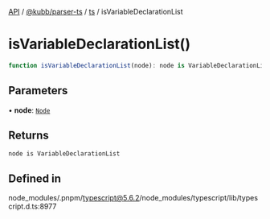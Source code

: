 [API](../../../../../packages.md) / [@kubb/parser-ts](../../../index.md) / [ts](../index.md) / isVariableDeclarationList

# isVariableDeclarationList()

```ts
function isVariableDeclarationList(node): node is VariableDeclarationList
```

## Parameters

• **node**: [`Node`](../interfaces/Node.md)

## Returns

`node is VariableDeclarationList`

## Defined in

node\_modules/.pnpm/typescript@5.6.2/node\_modules/typescript/lib/typescript.d.ts:8977
